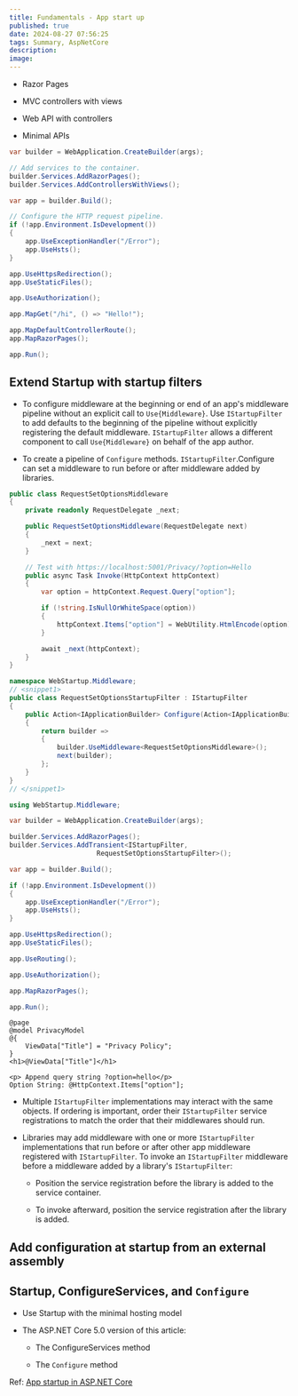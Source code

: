 ```yaml
---
title: Fundamentals - App start up
published: true
date: 2024-08-27 07:56:25
tags: Summary, AspNetCore
description: 
image:
---
```


 - Razor Pages

 - MVC controllers with views

 - Web API with controllers

 - Minimal APIs

```csharp
var builder = WebApplication.CreateBuilder(args);

// Add services to the container.
builder.Services.AddRazorPages();
builder.Services.AddControllersWithViews();

var app = builder.Build();

// Configure the HTTP request pipeline.
if (!app.Environment.IsDevelopment())
{
    app.UseExceptionHandler("/Error");
    app.UseHsts();
}

app.UseHttpsRedirection();
app.UseStaticFiles();

app.UseAuthorization();

app.MapGet("/hi", () => "Hello!");

app.MapDefaultControllerRoute();
app.MapRazorPages();

app.Run();
```

## Extend Startup with startup filters

 - To configure middleware at the beginning or end of an app's middleware pipeline without an explicit call to `Use{Middleware}`. Use ```IStartupFilter``` to add defaults to the beginning of the pipeline without explicitly registering the default middleware. ```IStartupFilter``` allows a different component to call `Use{Middleware}` on behalf of the app author.

 - To create a pipeline of ```Configure``` methods. ```IStartupFilter```.Configure can set a middleware to run before or after middleware added by libraries.

```csharp
public class RequestSetOptionsMiddleware
{
    private readonly RequestDelegate _next;

    public RequestSetOptionsMiddleware(RequestDelegate next)
    {
        _next = next;
    }

    // Test with https://localhost:5001/Privacy/?option=Hello
    public async Task Invoke(HttpContext httpContext)
    {
        var option = httpContext.Request.Query["option"];

        if (!string.IsNullOrWhiteSpace(option))
        {
            httpContext.Items["option"] = WebUtility.HtmlEncode(option);
        }

        await _next(httpContext);
    }
}
```

```csharp
namespace WebStartup.Middleware;
// <snippet1>
public class RequestSetOptionsStartupFilter : IStartupFilter
{
    public Action<IApplicationBuilder> Configure(Action<IApplicationBuilder> next)
    {
        return builder =>
        {
            builder.UseMiddleware<RequestSetOptionsMiddleware>();
            next(builder);
        };
    }
}
// </snippet1>
```

```csharp
using WebStartup.Middleware;

var builder = WebApplication.CreateBuilder(args);

builder.Services.AddRazorPages();
builder.Services.AddTransient<IStartupFilter,
                      RequestSetOptionsStartupFilter>();

var app = builder.Build();

if (!app.Environment.IsDevelopment())
{
    app.UseExceptionHandler("/Error");
    app.UseHsts();
}

app.UseHttpsRedirection();
app.UseStaticFiles();

app.UseRouting();

app.UseAuthorization();

app.MapRazorPages();

app.Run();
```

```cshtml
@page
@model PrivacyModel
@{
    ViewData["Title"] = "Privacy Policy";
}
<h1>@ViewData["Title"]</h1>

<p> Append query string ?option=hello</p>
Option String: @HttpContext.Items["option"];
```

 - Multiple ```IStartupFilter``` implementations may interact with the same objects. If ordering is important, order their ```IStartupFilter``` service registrations to match the order that their middlewares should run.

 - Libraries may add middleware with one or more ```IStartupFilter``` implementations that run before or after other app middleware registered with ```IStartupFilter```. To invoke an ```IStartupFilter``` middleware before a middleware added by a library's ```IStartupFilter```:

   - Position the service registration before the library is added to the service container.

   - To invoke afterward, position the service registration after the library is added.

## Add configuration at startup from an external assembly

## Startup, ConfigureServices, and ```Configure```

 - Use Startup with the minimal hosting model

 - The ASP.NET Core 5.0 version of this article:

   - The ConfigureServices method

   - The ```Configure``` method

Ref: [App startup in ASP.NET Core](https://learn.microsoft.com/en-us/aspnet/core/fundamentals/startup?view=aspnetcore-8.0)